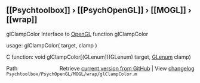 ## [[Psychtoolbox]] &#8250; [[PsychOpenGL]] &#8250; [[MOGL]] &#8250; [[wrap]]

glClampColor  Interface to [OpenGL](OpenGL) function glClampColor  
  
usage:  glClampColor( target, clamp )  
  
C function:  void glClampColor[(GLenum]((GLenum) target, [GLenum](GLenum) clamp)  




<div class="code_header" style="text-align:right;">
  <span style="float:left;">Path&nbsp;&nbsp;</span> <span class="counter">Retrieve <a href=
  "https://raw.github.com/Psychtoolbox-3/Psychtoolbox-3/beta/Psychtoolbox/PsychOpenGL/MOGL/wrap/glClampColor.m">current version from GitHub</a> | View <a href=
  "https://github.com/Psychtoolbox-3/Psychtoolbox-3/commits/beta/Psychtoolbox/PsychOpenGL/MOGL/wrap/glClampColor.m">changelog</a></span>
</div>
<div class="code">
  <code>Psychtoolbox/PsychOpenGL/MOGL/wrap/glClampColor.m</code>
</div>

